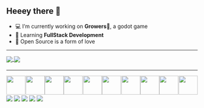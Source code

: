 ## Heeey there 👋

- 💻 I’m currently working on **Growers**🍊, a godot game 
- 📖 Learning **FullStack Development**
- 🧡 Open Source is a form of love

---

<div style='margin-bottom:20px;'>
<a href="https://github.com/anuraghazra/github-readme-stats">
  <img align="center" src="https://github-readme-stats.vercel.app/api?username=Murilovsky&hide=prs&count_private=true&show_icons=true&theme=github_dark&include_all_commits=true" />
</a>
<a href="https://github.com/anuraghazra/convoychat">
  <img align="center" src="https://github-readme-stats.vercel.app/api/top-langs/?username=Murilovsky&theme=github_dark&layout=compact&hide=c,c%2B%2B,cmake&langs=8" />
</a>
</div>

---

<section style="display:flex;flex-direction:row;margin:0 auto;justify-content:space-around;">
   <img style="width:50px;height:50px;" src="https://cdn.jsdelivr.net/gh/devicons/devicon/icons/godot/godot-original-wordmark.svg" />
   <img style="width:50px;height:50px;" src="https://cdn.jsdelivr.net/gh/devicons/devicon/icons/unity/unity-original-wordmark.svg" />
   <img style="width:50px;height:50px;" src="https://cdn.jsdelivr.net/gh/devicons/devicon/icons/html5/html5-original.svg" />
   <img style="width:50px;height:50px;" src="https://cdn.jsdelivr.net/gh/devicons/devicon/icons/css3/css3-original.svg" />
   <img style="width:50px;height:50px;" src="https://cdn.jsdelivr.net/gh/devicons/devicon/icons/svelte/svelte-original.svg" />
   <img style="width:50px;height:50px;" src="https://cdn.jsdelivr.net/gh/devicons/devicon/icons/react/react-original.svg" />
   <img style="width:50px;height:50px;" src="https://cdn.jsdelivr.net/gh/devicons/devicon/icons/typescript/typescript-original.svg" />
   <img style="width:50px;height:50px;" src="https://cdn.jsdelivr.net/gh/devicons/devicon/icons/javascript/javascript-original.svg" />
   <img style="width:50px;height:50px;" src="https://cdn.jsdelivr.net/gh/devicons/devicon/icons/mysql/mysql-original-wordmark.svg" />
   <img style="width:50px;height:50px;" src="https://cdn.jsdelivr.net/gh/devicons/devicon/icons/linux/linux-original.svg" />
</section>



<section>
  <a href="mailto:murilovsky2030@gmail.com"><img align="center" src="https://img.shields.io/badge/Gmail-D14836?style=for-the-badge&logo=gmail&logoColor=white"></a>
  <a href="http://murilogama.artstation.com"><img align="center" src="https://img.shields.io/badge/blender-%23F5792A.svg?style=for-the-badge&logo=blender&logoColor=white"></a>
  <a href="https://www.linkedin.com/in/murilovsky2030/"><img align="center" src="https://img.shields.io/badge/LinkedIn-0077B5?style=for-the-badge&logo=linkedin&logoColor=white"></a>
  <a href="http://opaogamestudio.itch.io"><img align="center" src="https://img.shields.io/badge/Itch.io-FA5C5C?style=for-the-badge&logo=itchdotio&logoColor=white"></a>
  <a href="#"><img align="center" src="https://img.shields.io/badge/Fedora-294172?style=for-the-badge&logo=fedora&logoColor=white"></a>
</section>
<!--
**Murilovsky/Murilovsky** is a ✨ _special_ ✨ repository because its `README.md` (this file) appears on your GitHub profile.

Here are some ideas to get you started:



- 👯 I’m looking to collaborate on ...
- 🤔 I’m looking for help with ...
- 💬 Ask me about ...
- 📫 How to reach me: ...
- 😄 Pronouns: ...
- ⚡ Fun fact: ...
-->
